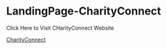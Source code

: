# LandingPage-CharityConnect

Click Here to Visit CHarityConnect Website

[CharityConnect](https://redemption19.github.io/CharityConnect/)
